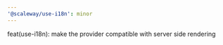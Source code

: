 ```yaml
---
'@scaleway/use-i18n': minor
---
```


feat(use-i18n): make the provider compatible with server side rendering
